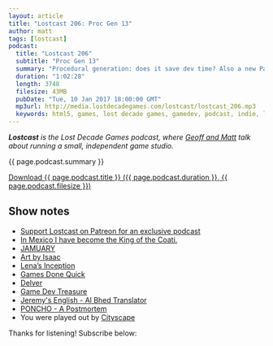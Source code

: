 ```yaml
---
layout: article
title: "Lostcast 206: Proc Gen 13"
author: matt
tags: [lostcast]
podcast:
  title: "Lostcast 206"
  subtitle: "Proc Gen 13"
  summary: "Procedural generation: does it save dev time? Also a new Patreon-exclusive podcast and a trip to Mexico."
  duration: "1:02:28"
  length: 3748
  filesize: 43MB
  pubDate: "Tue, 10 Jan 2017 18:00:00 GMT"
  mp3url: http://media.lostdecadegames.com/lostcast/lostcast_206.mp3
  keywords: html5, games, lost decade games, gamedev, podcast, indie, lostcast
---
```

_**Lostcast** is the Lost Decade Games podcast, where [Geoff and Matt](/about/) talk about running a small, independent game studio._

{{ page.podcast.summary }}

<a class="download-podcast" href="{{ page.podcast.mp3url }}">
	Download {{ page.podcast.title }} ({{ page.podcast.duration }}, {{ page.podcast.filesize }})
</a>

## Show notes

* [Support Lostcast on Patreon for an exclusive podcast](https://www.patreon.com/lostdecadegames)
* [In Mexico I have become the King of the Coati.](https://twitter.com/matthackedit/status/816702563403890689)
* [JAMUARY](https://itch.io/jam/jamuary)
* [Art by Isaac](https://twitter.com/ifman1)
* [Lena’s Inception](http://procedural-generation.tumblr.com/post/112070175428/lenas-inception-is-an-in-development)
* [Games Done Quick](https://gamesdonequick.com/)
* [Delver](http://store.steampowered.com/app/249630/)
* [Game Dev Treasure](http://www.gamedevtreasure.com/)
* [Jeremy's English - Al Bhed Translator](https://play.google.com/store/apps/details?id=com.jeremytjackson.englishalbhedtranslator)
* [PONCHO - A Postmortem](http://www.gamasutra.com/blogs/DanHayes/20170106/288790/PONCHO__A_Postmortem.php)
* You were played out by [Cityscape](https://joshuamorse.bandcamp.com/track/cityscape)

Thanks for listening! Subscribe below:
